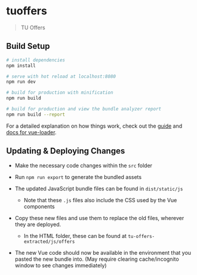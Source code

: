 # tuoffers

> TU Offers

## Build Setup

``` bash
# install dependencies
npm install

# serve with hot reload at localhost:8080
npm run dev

# build for production with minification
npm run build

# build for production and view the bundle analyzer report
npm run build --report
```

For a detailed explanation on how things work, check out the [guide](http://vuejs-templates.github.io/webpack/) and [docs for vue-loader](http://vuejs.github.io/vue-loader).



## Updating & Deploying Changes 

- Make the necessary code changes within the `src` folder

- Run `npm run export` to generate the bundled assets

- The updated JavaScript bundle files can be found in `dist/static/js`

  - Note that these `.js` files also include the CSS used by the Vue components

- Copy these new files and use them to replace the old files, wherever they are deployed.

  - In the HTML folder, these can be found at `tu-offers-extracted/js/offers`

- The new Vue code should now be available in the environment that you pasted the new bundle into. (May require clearing cache/incognito window to see changes immediately)
